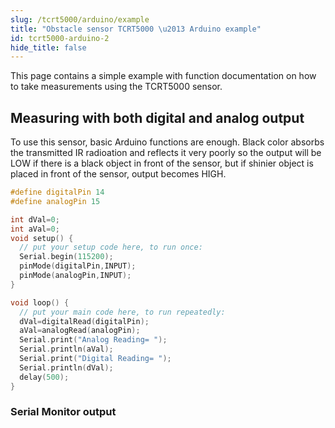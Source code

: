 ```yaml
---
slug: /tcrt5000/arduino/example
title: "Obstacle sensor TCRT5000 \u2013 Arduino example"
id: tcrt5000-arduino-2
hide_title: false
---
```

This page contains a simple example with function documentation on how to take measurements using the TCRT5000 sensor.

## Measuring with both digital and analog output
To use this sensor, basic Arduino functions are enough. Black color absorbs the transmitted IR radioation and reflects it very poorly so the output will be LOW if there is a black object in front of the sensor, but if shinier object is placed in front of the sensor, output becomes HIGH.

```cpp
#define digitalPin 14
#define analogPin 15

int dVal=0;
int aVal=0;
void setup() {
  // put your setup code here, to run once:
  Serial.begin(115200);
  pinMode(digitalPin,INPUT);
  pinMode(analogPin,INPUT);
}

void loop() {
  // put your main code here, to run repeatedly:
  dVal=digitalRead(digitalPin);
  aVal=analogRead(analogPin);
  Serial.print("Analog Reading= ");
  Serial.println(aVal);
  Serial.print("Digital Reading= ");
  Serial.println(dVal);
  delay(500);
}
```

### Serial Monitor output
<CenteredImage src="/img/tcrt5000/obstacle_sensor_output.jpg" alt="Output from Serial Monitor" caption="Output from Serial Monitor" width="400px" />
 
